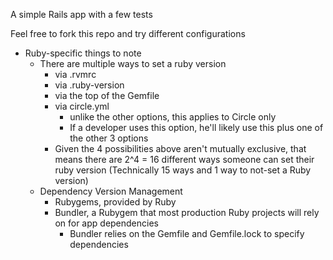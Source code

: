 A simple Rails app with a few tests

Feel free to fork this repo and try different configurations

* Ruby-specific things to note
  * There are multiple ways to set a ruby version
    * via .rvmrc
    * via .ruby-version
    * via the top of the Gemfile
    * via circle.yml
      * unlike the other options, this applies to Circle only
      * If a developer uses this option, he'll likely use this plus one of the
        other 3 options
    * Given the 4 possibilities above aren't mutually exclusive, that means
      there are 2^4 = 16 different ways someone can set their ruby version
      (Technically 15 ways and 1 way to not-set a Ruby version)
  * Dependency Version Management
    * Rubygems, provided by Ruby
    * Bundler, a Rubygem that most production Ruby projects will rely on for
      app dependencies
      * Bundler relies on the Gemfile and Gemfile.lock to specify dependencies
